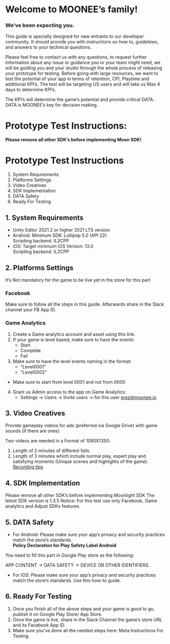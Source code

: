 # Welcome to MOONEE’s family!
### We’ve been expecting you.


This guide is specially designed for new entrants to our developer community. It should provide you with instructions on how to, guidelines, and answers to your technical questions. 


Please feel free to contact us with any questions, to request further information about any issue or guidance you or your team might need, we will be guiding you and your studio through the whole process of releasing your prototype for testing. Before going with large resources, we want to test the potential of your app in terms of retention, CPI, Playtime and additional KPI’s. The test will be targeting US users and will take us Max 4 days to determine KPI’s.

The KPI’s will determine the game’s potential and provide critical DATA. 
DATA is MOONEE’s key for decision making. 

# Prototype Test Instructions:   
**Please remove all other SDK’s before implementing Moon SDK!**
#

# Prototype Test Instructions
1. System Requirements
2. Platforms Settings
3. Video Creatives
4. SDK Implementation
5. DATA Safety
6. Ready For Testing

## 1. System Requirements
- Unity Editor 2021.2 or higher 2021 LTS version
- Android:
  Minimum SDK: Lollipop 5.0 (API 22)  
  Scripting backend: IL2CPP
- iOS: 
  Target minimum iOS Version: 13.0   
  Scripting backend: IL2CPP
  
## 2. Platforms Settings
It’s Not mandatory for the game to be live yet in the store for this part  
### Facebook
Make sure to follow all the steps in this guide.
Afterwards share in the Slack channel your FB App ID.
### Game Analytics 
1. Create a Game analytics account and asset using this link.
2. If your game is level based, make sure to have the events:
    - Start
    - Complete
    - Fail
3. Make sure to have the level events naming in the format:
    - “Level0001”
    - “Level0002”
- Make sure to start from level 0001 and not from 0000
4. Grant us Admin access to the app on Game Analytics: 
    - Settings -> Users -> Invite users -> for this user erez@moonee.io

## 3. Video Creatives
Provide gameplay videos for ads (preferred via Google Drive) with game sounds (if there are ones)

Two videos are needed in a Format of 1080X1350:
1. Length of 2 minutes of different fails.
2. Length of 3 minutes which include normal play, expert play and satisfying moments (Unique scenes and highlights of the game).
[Recording tips](https://docs.google.com/document/d/1TSD_arNmRhkE10pNvNlMuq6hC8kP0ORHvDvll83p9HU/edit)

## 4. SDK Implementation
Please remove all other SDK’s before implementing Moonlight SDK
The letest SDK version is 1.3.5
Notice: For this test use only Facebook, Game analytics and Adjust SDKs features.

## 5. DATA Safety

- For Android: 
Please make sure your app’s privacy and security practices match the store’s standards.   
**Policy Declaration for Play Safety Label Android**

You need to fill this part in Google Play store as the following: 

APP CONTENT -> DATA SAFETY -> DEVICE OR OTHER IDENTIFIERS.

- For IOS:
Please make sure your app’s privacy and security practices match the store’s standards. 
Use this how-to guide.

## 6. Ready For Testing

1. Once you finish all of the above steps and your game is good to go, publish it on Google Play Store/ App Store.
2. Once the game is live, share in the Slack Channel the game’s store URL and its Facebook App ID.
3. Make sure you’ve done all the needed steps here:
Meta Instructions For Testing.

